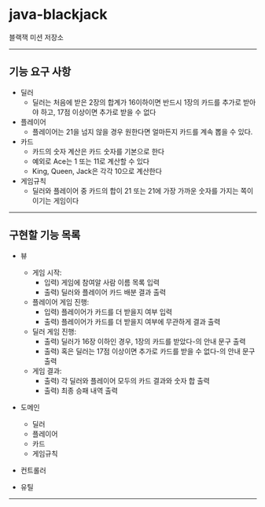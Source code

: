 # java-blackjack

블랙잭 미션 저장소

---

## 기능 요구 사항

- 딜러
    - 딜러는 처음에 받은 2장의 합계가 16이하이면 반드시 1장의 카드를 추가로 받아야 하고, 17점 이상이면 추가로 받을 수 없다
- 플레이어
    - 플레이어는 21을 넘지 않을 경우 원한다면 얼마든지 카드를 계속 뽑을 수 있다.
- 카드
    - 카드의 숫자 계산은 카드 숫자를 기본으로 한다
    - 예외로 Ace는 1 또는 11로 계산할 수 있다
    - King, Queen, Jack은 각각 10으로 계산한다
- 게임규칙
    - 딜러와 플레이어 중 카드의 합이 21 또는 21에 가장 가까운 숫자를 가지는 쪽이 이기는 게임이다

---

## 구현할 기능 목록

- 뷰
    - 게임 시작:
        - 입력) 게임에 참여알 사람 이름 목록 입력
        - 출력) 딜러와 플레이어 카드 배분 결과 출력
    - 플레이어 게임 진행:
        - 입력) 플레이어가 카드를 더 받을지 여부 입력
        - 출력) 플레이어가 카드를 더 받을지 여부에 무관하게 결과 출력
    - 딜러 게임 진행:
        - 출력) 딜러가 16장 이하인 경우, 1장의 카드를 받았다-의 안내 문구 출력
        - 출력) 혹은 딜러는 17점 이상이면 추가로 카드를 받을 수 없다-의 안내 문구 출력
    - 게임 결과:
        - 출력) 각 딜러와 플레이어 모두의 카드 결과와 숫자 합 출력
        - 출력) 최종 승패 내역 출력

- 도메인
    - 딜러
    - 플레이어
    - 카드
    - 게임규칙

- 컨트롤러
- 유틸

---
